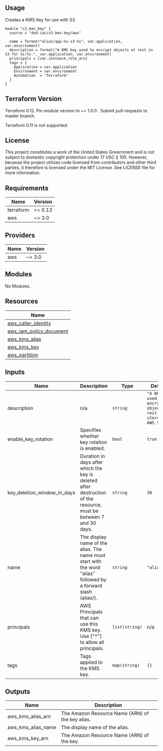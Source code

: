 <!-- BEGINNING OF PRE-COMMIT-TERRAFORM DOCS HOOK -->
## Usage

Creates a KMS Key for use with S3.

```hcl
module "s3_kms_key" {
  source = "dod-iac/s3-kms-key/aws"

  name = format("alias/app-%s-s3-%s", var.application, var.environment)
  description = format("A KMS key used to encrypt objects at rest in S3 for %s:%s.", var.application, var.environment)
  principals = [var.instance_role_arn]
  tags = {
    Application = var.application
    Environment = var.environment
    Automation  = "Terraform"
  }
}
```

## Terraform Version

Terraform 0.12. Pin module version to ~> 1.0.0 . Submit pull-requests to master branch.

Terraform 0.11 is not supported.

## License

This project constitutes a work of the United States Government and is not subject to domestic copyright protection under 17 USC § 105.  However, because the project utilizes code licensed from contributors and other third parties, it therefore is licensed under the MIT License.  See LICENSE file for more information.

## Requirements

| Name | Version |
|------|---------|
| terraform | >= 0.13 |
| aws | ~> 3.0 |

## Providers

| Name | Version |
|------|---------|
| aws | ~> 3.0 |

## Modules

No Modules.

## Resources

| Name |
|------|
| [aws_caller_identity](https://registry.terraform.io/providers/hashicorp/aws/latest/docs/data-sources/caller_identity) |
| [aws_iam_policy_document](https://registry.terraform.io/providers/hashicorp/aws/latest/docs/data-sources/iam_policy_document) |
| [aws_kms_alias](https://registry.terraform.io/providers/hashicorp/aws/latest/docs/resources/kms_alias) |
| [aws_kms_key](https://registry.terraform.io/providers/hashicorp/aws/latest/docs/resources/kms_key) |
| [aws_partition](https://registry.terraform.io/providers/hashicorp/aws/latest/docs/data-sources/partition) |

## Inputs

| Name | Description | Type | Default | Required |
|------|-------------|------|---------|:--------:|
| description | n/a | `string` | `"A KMS key used to encrypt objects at rest stored in AWS S3."` | no |
| enable\_key\_rotation | Specifies whether key rotation is enabled. | `bool` | `true` | no |
| key\_deletion\_window\_in\_days | Duration in days after which the key is deleted after destruction of the resource, must be between 7 and 30 days. | `string` | `30` | no |
| name | The display name of the alias. The name must start with the word "alias" followed by a forward slash (alias/). | `string` | `"alias/s3"` | no |
| principals | AWS Principals that can use this KMS key.  Use ["*"] to allow all principals. | `list(string)` | n/a | yes |
| tags | Tags applied to the KMS key. | `map(string)` | `{}` | no |

## Outputs

| Name | Description |
|------|-------------|
| aws\_kms\_alias\_arn | The Amazon Resource Name (ARN) of the key alias. |
| aws\_kms\_alias\_name | The display name of the alias. |
| aws\_kms\_key\_arn | The Amazon Resource Name (ARN) of the key. |
<!-- END OF PRE-COMMIT-TERRAFORM DOCS HOOK -->
